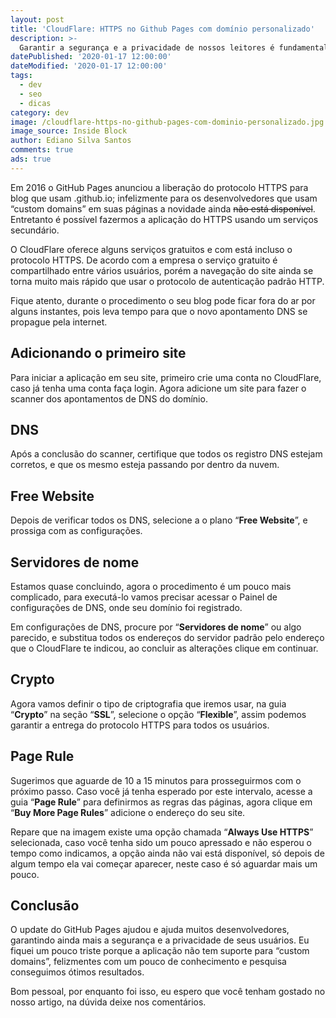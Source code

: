 ```yaml
---
layout: post
title: 'CloudFlare: HTTPS no Github Pages com domínio personalizado'
description: >-
  Garantir a segurança e a privacidade de nossos leitores é fundamental, o protocolo HTTPS é a aplicação mais usada em páginas web. Este tipo de serviços geralmente são muitos caros quando contratados por grandes empresas, felizmente a CloudFlare disponibilizou um serviços gratuitos para seus usuários.
datePublished: '2020-01-17 12:00:00'
dateModified: '2020-01-17 12:00:00'
tags:
  - dev
  - seo
  - dicas
category: dev
image: /cloudflare-https-no-github-pages-com-dominio-personalizado.jpg
image_source: Inside Block
author: Ediano Silva Santos
comments: true
ads: true
---
```


Em 2016 o GitHub Pages anunciou a liberação do protocolo HTTPS para blog que usam .github.io; infelizmente para os desenvolvedores que usam “custom domains” em suas páginas a novidade ainda ~~não está disponível~~. Entretanto é possível fazermos a aplicação do HTTPS usando um serviços secundário.

O CloudFlare oferece alguns serviços gratuitos e com está incluso o protocolo HTTPS. De acordo com a empresa o serviço gratuito é compartilhado entre vários usuários, porém a navegação do site ainda se torna muito mais rápido que usar o protocolo de autenticação padrão HTTP.

Fique atento, durante o procedimento o seu blog pode ficar fora do ar por alguns instantes, pois leva tempo para que o novo apontamento DNS se propague pela internet.

## Adicionando o primeiro site
Para iniciar a aplicação em seu site, primeiro crie uma conta no CloudFlare, caso já tenha uma conta faça login. Agora adicione um site para fazer o scanner dos apontamentos de DNS do domínio.

## DNS
Após a conclusão do scanner, certifique que todos os registro DNS estejam corretos, e que os mesmo esteja passando por dentro da nuvem.

## Free  Website
Depois de verificar todos os DNS, selecione a o plano “**Free Website**”, e prossiga com as configurações.

## Servidores de nome
Estamos quase concluindo, agora o procedimento é um pouco mais complicado, para executá-lo vamos precisar acessar o Painel de configurações de DNS, onde seu domínio foi registrado.

Em configurações de DNS, procure por “**Servidores de nome**” ou algo parecido, e substitua todos os endereços do servidor padrão pelo endereço que o CloudFlare te indicou, ao concluir as alterações clique em continuar.

## Crypto
Agora vamos definir o tipo de criptografia que iremos usar, na guia “**Crypto**” na seção “**SSL**”, selecione o opção “**Flexible**”, assim podemos garantir a entrega do protocolo HTTPS para todos os usuários.

## Page Rule
Sugerimos que aguarde de 10 a 15 minutos para prosseguirmos com o próximo passo. Caso você já tenha esperado por este intervalo, acesse a guia “**Page Rule**” para definirmos as regras das páginas, agora clique em “**Buy More Page Rules**” adicione o endereço do seu site.

Repare que na imagem existe uma opção chamada “**Always Use HTTPS**” selecionada, caso você tenha sido um pouco apressado e não esperou o tempo como indicamos, a opção ainda não vai está disponível, só depois de algum tempo ela vai começar aparecer, neste caso é só aguardar mais um pouco.

## Conclusão
O update do GitHub Pages ajudou e ajuda muitos desenvolvedores, garantindo ainda mais a segurança e a privacidade de seus usuários. Eu fiquei um pouco triste porque a aplicação não tem suporte para “custom domains”, felizmentes com um pouco de conhecimento e pesquisa conseguimos ótimos resultados.

Bom pessoal, por enquanto foi isso, eu espero que você tenham gostado no nosso artigo, na dúvida deixe nos comentários.

